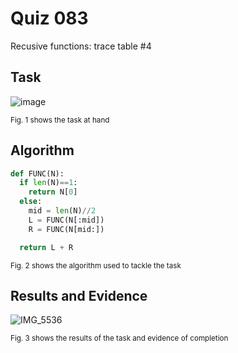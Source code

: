 # Quiz 083
Recusive functions: trace table #4
## Task
![image](https://github.com/user-attachments/assets/296bd211-e047-428f-81c6-e8c157f78bcc)

<sub>Fig. 1 shows the task at hand</sub>

## Algorithm
```.py
def FUNC(N):
  if len(N)==1:
    return N[0]
  else:
    mid = len(N)//2
    L = FUNC(N[:mid])
    R = FUNC(N[mid:])

  return L + R
```
<sub>Fig. 2 shows the algorithm used to tackle the task</sub>

## Results and Evidence
![IMG_5536](https://github.com/user-attachments/assets/da7c0e90-2fbc-4982-b4e4-9639d22e92b1)

<sub>Fig. 3 shows the results of the task and evidence of completion</sub>
